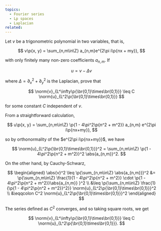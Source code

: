```yaml
---
topics:
  - Fourier series
  - Lp spaces
  - Laplacian
related:
---
```


<problem>

Let $v$ be a trigonometric polynomial in two variables, that is,

$$
v\p{x, y} = \sum_{n,m\in\Z} a_{n,m}e^{2\pi i\p{nx + my}},
$$

with only finitely many non-zero coefficients $a_{n,m}$. If

$$
u = v - \Delta v
$$

where $\Delta = \partial_x^2 + \partial_y^2$ is the Laplacian, prove that

$$
\norm{v}_{L^\infty\p{\br{0,1}\times\br{0,1}}} \leq C \norm{u}_{L^2\p{\br{0,1}\times\br{0,1}}}
$$

for some constant $C$ independent of $v$.

</problem>

<solution>

From a straightforward calculation,

$$
u\p{x, y} = \sum_{n,m\in\Z} \p{1 - 4\pi^2\p{n^2 + m^2}} a_{n,m} e^{2\pi i\p{nx+my}},
$$

so by orthonormality of the $e^{2\pi i\p{nx+my}}$, we have

$$
\norm{u}_{L^2\p{\br{0,1}\times\br{0,1}}}^2
    = \sum_{n,m\in\Z} \p{1 - 4\pi^2\p{n^2 + m^2}}^2 \abs{a_{n,m}}^2.
$$

On the other hand, by Cauchy-Schwarz,

$$
\begin{aligned}
    \abs{v}^2
        \leq \p{\sum_{n,m\in\Z} \abs{a_{n,m}}}^2
        &= \p{\sum_{n,m\in\Z} \frac{1}{1 - 4\pi^2\p{n^2 + m^2}} \cdot \p{1 - 4\pi^2\p{n^2 + m^2}}\abs{a_{n,m}} }^2 \\
        &\leq \p{\sum_{n,m\in\Z} \frac{1}{\p{1 - 4\pi^2\p{n^2 + m^2}}^2}} \norm{u}_{L^2\p{\br{0,1}\times\br{0,1}}}^2 \\
        &\eqqcolon C^2 \norm{u}_{L^2\p{\br{0,1}\times\br{0,1}}}^2
\end{aligned}
$$

The series defined as $C^2$ converges, and so taking square roots, we get

$$
\norm{v}_{L^\infty\p{\br{0,1}\times\br{0,1}}} \leq C \norm{u}_{L^2\p{\br{0,1}\times\br{0,1}}}.
$$

</solution>
